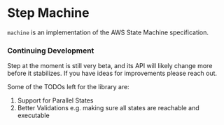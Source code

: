 # Step Machine

`machine` is an implementation of the AWS State Machine specification.

### Continuing Development

Step at the moment is still very beta, and its API will likely change more before it stabilizes. If you have ideas for improvements please reach out.

Some of the TODOs left for the library are:

1. Support for Parallel States
1. Better Validations e.g. making sure all states are reachable and executable
